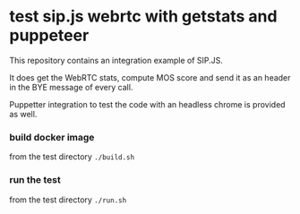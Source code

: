 # test sip.js webrtc with getstats and puppeteer


This repository contains an integration example of SIP.JS.

It does get the WebRTC stats, compute MOS score and send it as an header in the BYE message of every call.

Puppetter integration to test the code with an headless chrome is provided as well.

### build docker image
from the test directory
`./build.sh`

### run the test
from the test directory
`./run.sh`
